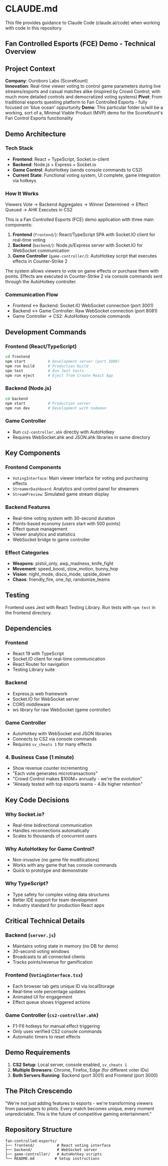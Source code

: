 # CLAUDE.md

This file provides guidance to Claude Code (claude.ai/code) when working with code in this repository.

## Fan Controlled Esports (FCE) Demo - Technical Overview

## Project Context
**Company**: Ouroboro Labs (ScoreKount)  
**Innovation**: Real-time viewer voting to control game parameters during live streams/esports and casual matches alike (inspired by Crowd Control; with much more detailed controls and democratized voting systems)
**Pivot**: From traditional esports questing platform to Fan Controlled Esports - fully focused on 'blue ocean' oppurtunity
**Demo**: This particular folder is/will be a working, sort of a, Minimal Viable Product (MVP) demo for the ScoreKount's Fan Control Esports functionality

## Demo Architecture

### Tech Stack
- **Frontend**: React + TypeScript, Socket.io-client
- **Backend**: Node.js + Express + Socket.io  
- **Game Control**: AutoHotkey (sends console commands to CS2)
- **Current State**: Functional voting system, UI complete, game integration via hotkeys

### How It Works
Viewers Vote → Backend Aggregates → Winner Determined → Effect Queued → AHK Executes in CS2


This is a Fan Controlled Esports (FCE) demo application with three main components:

1. **Frontend** (`frontend/`): React/TypeScript SPA with Socket.IO client for real-time voting
2. **Backend** (`backend/`): Node.js/Express server with Socket.IO for WebSocket communication
3. **Game Controller** (`game-controller/`): AutoHotkey script that executes effects in Counter-Strike 2

The system allows viewers to vote on game effects or purchase them with points. Effects are executed in Counter-Strike 2 via console commands sent through the AutoHotkey controller.

### Communication Flow
- Frontend ↔ Backend: Socket.IO WebSocket connection (port 3001)
- Backend ↔ Game Controller: Raw WebSocket connection (port 8081)
- Game Controller → CS2: AutoHotkey console commands

## Development Commands

### Frontend (React/TypeScript)
```bash
cd frontend
npm start          # Development server (port 3000)
npm run build      # Production build
npm test           # Run Jest tests
npm run eject      # Eject from Create React App
```

### Backend (Node.js)
```bash
cd backend
npm start          # Production server
npm run dev        # Development with nodemon
```

### Game Controller
- Run `cs2-controller.ahk` directly with AutoHotkey
- Requires WebSocket.ahk and JSON.ahk libraries in same directory

## Key Components

### Frontend Components
- `VotingInterface`: Main viewer interface for voting and purchasing effects
- `StreamerDashboard`: Analytics and control panel for streamers
- `StreamPreview`: Simulated game stream display

### Backend Features
- Real-time voting system with 30-second duration
- Points-based economy (users start with 500 points)
- Effect queue management
- Viewer analytics and statistics
- WebSocket bridge to game controller

### Effect Categories
- **Weapons**: pistol_only, awp_madness, knife_fight
- **Movement**: speed_boost, slow_motion, bunny_hop
- **Vision**: night_mode, disco_mode, upside_down
- **Chaos**: friendly_fire, one_hp, randomize_teams

## Testing
Frontend uses Jest with React Testing Library. Run tests with `npm test` in the frontend directory.

## Dependencies

### Frontend
- React 19 with TypeScript
- Socket.IO client for real-time communication
- React Router for navigation
- Testing Library suite

### Backend
- Express.js web framework
- Socket.IO for WebSocket server
- CORS middleware
- ws library for raw WebSocket (game controller)

### Game Controller
- AutoHotkey with WebSocket and JSON libraries
- Connects to CS2 via console commands
- Requires `sv_cheats 1` for many effects

### 4. **Business Case** (1 minute)
- Show revenue counter incrementing
- "Each vote generates microtransactions"
- "Crowd Control makes $100M+ annually - we're the evolution"
- "Already tested with top esports teams - 4.8x higher retention"

## Key Code Decisions

### Why Socket.io?
- Real-time bidirectional communication
- Handles reconnections automatically
- Scales to thousands of concurrent users

### Why AutoHotkey for Game Control?
- Non-invasive (no game file modifications)
- Works with any game that has console commands
- Quick to prototype and demonstrate

### Why TypeScript?
- Type safety for complex voting data structures
- Better IDE support for team development
- Industry standard for production React apps

## Critical Technical Details

### Backend (`server.js`)
- Maintains voting state in memory (no DB for demo)
- 30-second voting windows
- Broadcasts to all connected clients
- Tracks points/revenue for gamification

### Frontend (`VotingInterface.tsx`)
- Each browser tab gets unique ID via localStorage
- Real-time vote percentage updates
- Animated UI for engagement
- Effect queue shows triggered actions

### Game Controller (`cs2-controller.ahk`)
- F1-F6 hotkeys for manual effect triggering
- Only uses verified CS2 console commands
- Automatic timers to reset effects

## Demo Requirements
1. **CS2 Setup**: Local server, console enabled, `sv_cheats 1`
2. **Multiple Browsers**: Chrome, Firefox, Edge (for different voter IDs)
3. **Both Servers Running**: Backend (port 3001) and Frontend (port 3000)

## The Pitch Crescendo
"We're not just adding features to esports - we're transforming viewers from passengers to pilots. Every match becomes unique, every moment unpredictable. This is the future of competitive gaming entertainment."

## Repository Structure
```
fan-controlled-esports/
├── frontend/          # React voting interface
├── backend/           # WebSocket server
├── game-controller/   # AutoHotkey scripts
└── README.md         # Setup instructions
```